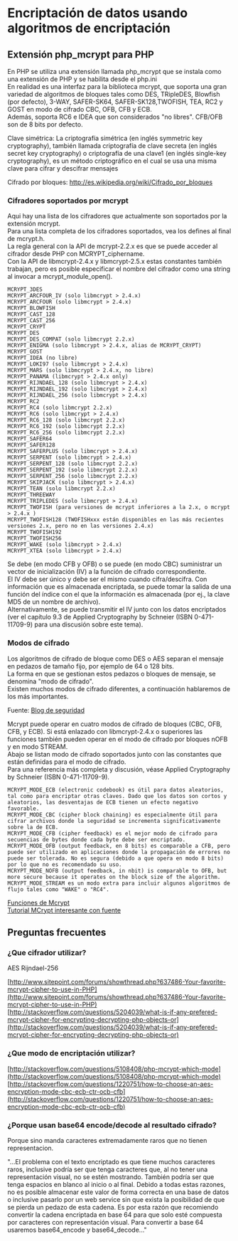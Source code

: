 # Encriptación de datos usando algoritmos de encriptación

## Extensión php_mcrypt para PHP

En PHP se utiliza una extensión llamada php_mcrypt que se instala como una extensión de PHP y se habilita desde el php.ini  
En realidad es una interfaz para la biblioteca mcrypt, que soporta una gran variedad de algoritmos de bloques tales como DES, TRipleDES, Blowfish (por defecto), 3-WAY, SAFER-SK64, SAFER-SK128,TWOFISH, TEA, RC2 y GOST en modo de cifrado CBC, OFB, CFB y ECB.   
Además, soporta RC6 e IDEA que son considerados "no libres". CFB/OFB son de 8 bits por defecto.  


Clave simétrica: La criptografía simétrica (en inglés symmetric key cryptography), también llamada criptografía de clave secreta (en inglés secret key cryptography) o criptografía de una clave1 (en inglés single-key cryptography), es un método criptográfico en el cual se usa una misma clave para cifrar y descifrar mensajes  

Cifrado por bloques: http://es.wikipedia.org/wiki/Cifrado_por_bloques  

### Cifradores soportados por mcrypt

Aqui hay una lista de los cifradores que actualmente son soportados por la extensión mcrypt.  
Para una lista completa de los cifradores soportados, vea los defines al final de mcrypt.h.  
La regla general con la API de mcrypt-2.2.x es que se puede acceder al cifrador desde PHP con MCRYPT_ciphername.  
Con la API de libmcrypt-2.4.x y libmcrypt-2.5.x estas constantes también trabajan, pero es posible especificar el nombre del cifrador como una string al invocar a mcrypt_module_open().  

    MCRYPT_3DES
    MCRYPT_ARCFOUR_IV (solo libmcrypt > 2.4.x)
    MCRYPT_ARCFOUR (solo libmcrypt > 2.4.x)
    MCRYPT_BLOWFISH
    MCRYPT_CAST_128
    MCRYPT_CAST_256
    MCRYPT_CRYPT
    MCRYPT_DES
    MCRYPT_DES_COMPAT (solo libmcrypt 2.2.x)
    MCRYPT_ENIGMA (solo libmcrypt > 2.4.x, alias de MCRYPT_CRYPT)
    MCRYPT_GOST
    MCRYPT_IDEA (no libre)
    MCRYPT_LOKI97 (solo libmcrypt > 2.4.x)
    MCRYPT_MARS (solo libmcrypt > 2.4.x, no libre)
    MCRYPT_PANAMA (libmcrypt > 2.4.x only)
    MCRYPT_RIJNDAEL_128 (solo libmcrypt > 2.4.x)
    MCRYPT_RIJNDAEL_192 (solo libmcrypt > 2.4.x)
    MCRYPT_RIJNDAEL_256 (solo libmcrypt > 2.4.x)
    MCRYPT_RC2
    MCRYPT_RC4 (solo libmcrypt 2.2.x)
    MCRYPT_RC6 (solo libmcrypt > 2.4.x)
    MCRYPT_RC6_128 (solo libmcrypt 2.2.x)
    MCRYPT_RC6_192 (solo libmcrypt 2.2.x)
    MCRYPT_RC6_256 (solo libmcrypt 2.2.x)
    MCRYPT_SAFER64
    MCRYPT_SAFER128
    MCRYPT_SAFERPLUS (solo libmcrypt > 2.4.x)
    MCRYPT_SERPENT (solo libmcrypt > 2.4.x)
    MCRYPT_SERPENT_128 (solo libmcrypt 2.2.x)
    MCRYPT_SERPENT_192 (solo libmcrypt 2.2.x)
    MCRYPT_SERPENT_256 (solo libmcrypt 2.2.x)
    MCRYPT_SKIPJACK (solo libmcrypt > 2.4.x)
    MCRYPT_TEAN (solo libmcrypt 2.2.x)
    MCRYPT_THREEWAY
    MCRYPT_TRIPLEDES (solo libmcrypt > 2.4.x)
    MCRYPT_TWOFISH (para versiones de mcrypt inferiores a la 2.x, o mcrypt > 2.4.x )
    MCRYPT_TWOFISH128 (TWOFISHxxx están disponibles en las más recientes versiones 2.x, pero no en las versiones 2.4.x)
    MCRYPT_TWOFISH192
    MCRYPT_TWOFISH256
    MCRYPT_WAKE (solo libmcrypt > 2.4.x)
    MCRYPT_XTEA (solo libmcrypt > 2.4.x)

Se debe (en modo CFB y OFB) o se puede (en modo CBC) suministrar un vector de inicialización (IV) a la función de cifrado correspondiente.  
El IV debe ser único y debe ser el mismo cuando cifra/descifra. Con información que es almacenada encriptada, se puede tomar la salida de una función del índice con el que la información es almacenada (por ej., la clave MD5 de un nombre de archivo).  
Alternativamente, se puede transmitir el IV junto con los datos encriptados (ver el capítulo 9.3 de Applied Cryptography by Schneier (ISBN 0-471-11709-9) para una discusión sobre este tema). 

### Modos de cifrado
	
Los algoritmos de cifrado de bloque como DES o AES separan el mensaje en pedazos de tamaño fijo, por ejemplo de 64 o 128 bits.  
La forma en que se gestionan estos pedazos o bloques de mensaje, se denomina "modo de cifrado".  
Existen muchos modos de cifrado diferentes, a continuación hablaremos de los más importantes.  

Fuente: [Blog de seguridad](http://dlerch.blogspot.com.ar/2007/07/modos-de-cifrado-ecb-cbc-ctr-ofb-y-cfb.html)

Mcrypt puede operar en cuatro modos de cifrado de bloques (CBC, OFB, CFB, y ECB). Si está enlazado con libmcrypt-2.4.x o superiores las funciones también pueden operar en el modo de cifrado por bloques nOFB y en modo STREAM.  
Abajo se listan modo de cifrado soportados junto con las constantes que están definidas para el modo de cifrado.  
Para una referencia más completa y discusión, véase Applied Cryptography by Schneier (ISBN 0-471-11709-9).  

    MCRYPT_MODE_ECB (electronic codebook) es útil para datos aleatorios, tal como para encriptar otras claves. Dado que los datos son cortos y aleatorios, las desventajas de ECB tienen un efecto negativo favorable.  
    MCRYPT_MODE_CBC (cipher block chaining) es especialmente útil para cifrar archivos donde la seguridad se incrementa significativamente sobre la de ECB.  
    MCRYPT_MODE_CFB (cipher feedback) es el mejor modo de cifrado para secuencias de bytes donde cada byte debe ser encriptado.  
    MCRYPT_MODE_OFB (output feedback, en 8 bits) es comparable a CFB, pero puede ser utilizado en aplicaciones donde la propagación de errores no puede ser tolerada. No es segura (debido a que opera en modo 8 bits) por lo que no es recomendado su uso.  
    MCRYPT_MODE_NOFB (output feedback, in nbit) is comparable to OFB, but more secure because it operates on the block size of the algorithm.  
    MCRYPT_MODE_STREAM es un modo extra para incluir algunos algoritmos de flujo tales como "WAKE" o "RC4".  
	
[Funciones de Mcrypt](http://www.php.net/manual/es/ref.mcrypt.php)  
[Tutorial MCrypt interesante con fuente](http://www.itnewb.com/tutorial/PHP-Encryption-Decryption-Using-the-MCrypt-Library-libmcrypt)

## Preguntas frecuentes
    
### ¿Que cifrador utilizar?

AES Rijndael-256

[http://www.sitepoint.com/forums/showthread.php?637486-Your-favorite-mcrypt-cipher-to-use-in-PHP](http://www.sitepoint.com/forums/showthread.php?637486-Your-favorite-mcrypt-cipher-to-use-in-PHP)  
[http://stackoverflow.com/questions/5204039/what-is-if-any-prefered-mcrypt-cipher-for-encrypting-decrypting-php-objects-or](http://stackoverflow.com/questions/5204039/what-is-if-any-prefered-mcrypt-cipher-for-encrypting-decrypting-php-objects-or)  

### ¿Que modo de encriptación utilizar?

[http://stackoverflow.com/questions/5108408/php-mcrypt-which-mode](http://stackoverflow.com/questions/5108408/php-mcrypt-which-mode)  
[http://stackoverflow.com/questions/1220751/how-to-choose-an-aes-encryption-mode-cbc-ecb-ctr-ocb-cfb](http://stackoverflow.com/questions/1220751/how-to-choose-an-aes-encryption-mode-cbc-ecb-ctr-ocb-cfb)  
	
### ¿Porque usan base64 encode/decode al resultado cifrado?

Porque sino manda caracteres extremadamente raros que no tienen representacion.

"...El problema con el texto encriptado es que tiene muchos caracteres raros, inclusive podría ser que tenga caracteres que, al no tener una representación visual, no se estén mostrando. 
También podría ser que tenga espacios en blanco al inicio o al final. Debido a todas estas razones, no es posible almacenar este valor de forma correcta en una base de datos o inclusive pasarlo por un web service sin que exista la posibilidad de que se pierda un pedazo de esta cadena.
Es por esta razón que recomiendo convertir la cadena encriptada en base 64 para que solo esté compuesta por caracteres con representación visual. 
Para convertir a base 64 usaremos base64_encode y base64_decode..."